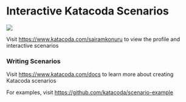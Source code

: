 # Interactive Katacoda Scenarios

[![](http://shields.katacoda.com/katacoda/sairamkonuru/count.svg)](https://www.katacoda.com/sairamkonuru "Get your profile on Katacoda.com")

Visit https://www.katacoda.com/sairamkonuru to view the profile and interactive scenarios

### Writing Scenarios
Visit https://www.katacoda.com/docs to learn more about creating Katacoda scenarios

For examples, visit https://github.com/katacoda/scenario-example
